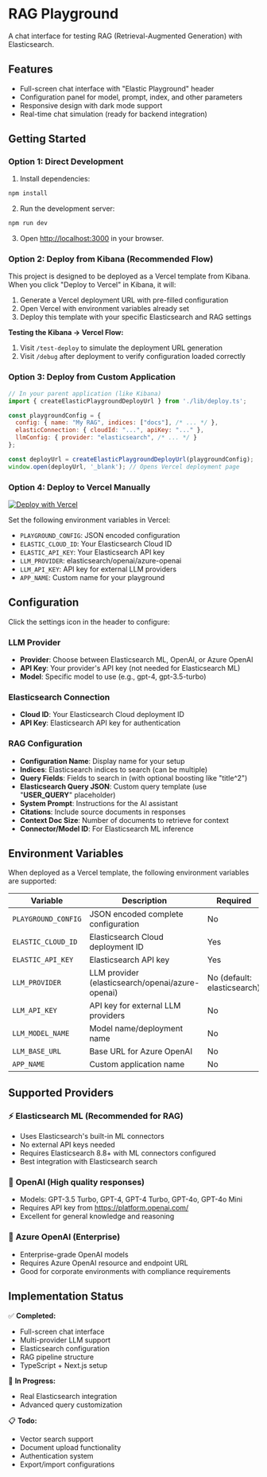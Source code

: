 # RAG Playground

A chat interface for testing RAG (Retrieval-Augmented Generation) with Elasticsearch.

## Features

- Full-screen chat interface with "Elastic Playground" header
- Configuration panel for model, prompt, index, and other parameters
- Responsive design with dark mode support
- Real-time chat simulation (ready for backend integration)

## Getting Started

### Option 1: Direct Development

1. Install dependencies:
```bash
npm install
```

2. Run the development server:
```bash
npm run dev
```

3. Open [http://localhost:3000](http://localhost:3000) in your browser.

### Option 2: Deploy from Kibana (Recommended Flow)

This project is designed to be deployed as a Vercel template from Kibana. When you click "Deploy to Vercel" in Kibana, it will:

1. Generate a Vercel deployment URL with pre-filled configuration
2. Open Vercel with environment variables already set
3. Deploy this template with your specific Elasticsearch and RAG settings

**Testing the Kibana → Vercel Flow:**
1. Visit `/test-deploy` to simulate the deployment URL generation
2. Visit `/debug` after deployment to verify configuration loaded correctly

### Option 3: Deploy from Custom Application

```javascript
// In your parent application (like Kibana)
import { createElasticPlaygroundDeployUrl } from './lib/deploy.ts';

const playgroundConfig = {
  config: { name: "My RAG", indices: ["docs"], /* ... */ },
  elasticConnection: { cloudId: "...", apiKey: "..." },
  llmConfig: { provider: "elasticsearch", /* ... */ }
};

const deployUrl = createElasticPlaygroundDeployUrl(playgroundConfig);
window.open(deployUrl, '_blank'); // Opens Vercel deployment page
```

### Option 4: Deploy to Vercel Manually

[![Deploy with Vercel](https://vercel.com/button)](https://vercel.com/new/clone?repository-url=https://github.com/your-org/rag-playground)

Set the following environment variables in Vercel:
- `PLAYGROUND_CONFIG`: JSON encoded configuration
- `ELASTIC_CLOUD_ID`: Your Elasticsearch Cloud ID
- `ELASTIC_API_KEY`: Your Elasticsearch API key
- `LLM_PROVIDER`: elasticsearch/openai/azure-openai
- `LLM_API_KEY`: API key for external LLM providers
- `APP_NAME`: Custom name for your playground

## Configuration

Click the settings icon in the header to configure:

### LLM Provider
- **Provider**: Choose between Elasticsearch ML, OpenAI, or Azure OpenAI
- **API Key**: Your provider's API key (not needed for Elasticsearch ML)
- **Model**: Specific model to use (e.g., gpt-4, gpt-3.5-turbo)

### Elasticsearch Connection
- **Cloud ID**: Your Elasticsearch Cloud deployment ID
- **API Key**: Elasticsearch API key for authentication

### RAG Configuration
- **Configuration Name**: Display name for your setup
- **Indices**: Elasticsearch indices to search (can be multiple)
- **Query Fields**: Fields to search in (with optional boosting like "title^2")
- **Elasticsearch Query JSON**: Custom query template (use "__USER_QUERY__" placeholder)
- **System Prompt**: Instructions for the AI assistant
- **Citations**: Include source documents in responses
- **Context Doc Size**: Number of documents to retrieve for context
- **Connector/Model ID**: For Elasticsearch ML inference

## Environment Variables

When deployed as a Vercel template, the following environment variables are supported:

| Variable | Description | Required |
|----------|-------------|----------|
| `PLAYGROUND_CONFIG` | JSON encoded complete configuration | No |
| `ELASTIC_CLOUD_ID` | Elasticsearch Cloud deployment ID | Yes |
| `ELASTIC_API_KEY` | Elasticsearch API key | Yes |
| `LLM_PROVIDER` | LLM provider (elasticsearch/openai/azure-openai) | No (default: elasticsearch) |
| `LLM_API_KEY` | API key for external LLM providers | No |
| `LLM_MODEL_NAME` | Model name/deployment name | No |
| `LLM_BASE_URL` | Base URL for Azure OpenAI | No |
| `APP_NAME` | Custom application name | No |

## Supported Providers

### ⚡ **Elasticsearch ML** (Recommended for RAG)
- Uses Elasticsearch's built-in ML connectors
- No external API keys needed
- Requires Elasticsearch 8.8+ with ML connectors configured
- Best integration with Elasticsearch search

### 🤖 **OpenAI** (High quality responses)
- Models: GPT-3.5 Turbo, GPT-4, GPT-4 Turbo, GPT-4o, GPT-4o Mini
- Requires API key from https://platform.openai.com/
- Excellent for general knowledge and reasoning

### 🏢 **Azure OpenAI** (Enterprise)
- Enterprise-grade OpenAI models
- Requires Azure OpenAI resource and endpoint URL
- Good for corporate environments with compliance requirements

## Implementation Status

✅ **Completed:**
- Full-screen chat interface
- Multi-provider LLM support
- Elasticsearch configuration
- RAG pipeline structure
- TypeScript + Next.js setup

🔄 **In Progress:**
- Real Elasticsearch integration
- Advanced query customization

📋 **Todo:**
- Vector search support
- Document upload functionality
- Authentication system
- Export/import configurations
